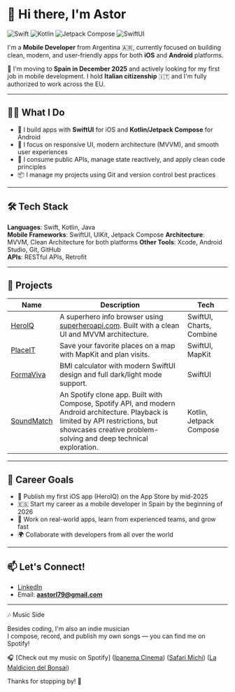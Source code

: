 # 👋 Hi there, I'm Astor

![Swift](https://img.shields.io/badge/Swift-FA7343?logo=swift&logoColor=white&style=flat-square)
![Kotlin](https://img.shields.io/badge/Kotlin-0095D5?logo=kotlin&logoColor=white&style=flat-square)
![Jetpack Compose](https://img.shields.io/badge/Jetpack_Compose-4285F4?logo=android&logoColor=white&style=flat-square)
![SwiftUI](https://img.shields.io/badge/SwiftUI-000000?logo=apple&logoColor=white&style=flat-square)


I'm a **Mobile Developer** from Argentina 🇦🇷, currently focused on building clean, modern, and user-friendly apps for both **iOS** and **Android** platforms.

🎯 I'm moving to **Spain in December 2025** and actively looking for my first job in mobile development. I hold **Italian citizenship** 🇮🇹 and I'm fully authorized to work across the EU.

---

## 🧑‍💻 What I Do

- 🚀 I build apps with **SwiftUI** for iOS and **Kotlin/Jetpack Compose** for Android
- 🎨 I focus on responsive UI, modern architecture (MVVM), and smooth user experiences
- 📡 I consume public APIs, manage state reactively, and apply clean code principles
- 📦 I manage my projects using Git and version control best practices

---

## 🛠️ Tech Stack

**Languages**: Swift, Kotlin, Java  
**Mobile Frameworks**: SwiftUI, UIKit, Jetpack Compose 
**Architecture**: MVVM, Clean Architecture for both platforms
**Other Tools**: Xcode, Android Studio, Git, GitHub  
**APIs**: RESTful APIs, Retrofit

---

## 🚀 Projects

| Name        | Description                                                                 | Tech |
|-------------|-----------------------------------------------------------------------------|------|
| [HeroIQ](https://github.com/aastorl/HeroIQ) | A superhero info browser using [superheroapi.com](https://superheroapi.com/). Built with a clean UI and MVVM architecture. | SwiftUI, Charts, Combine |
| [PlaceIT](https://github.com/aastorl/PlaceIT) | Save your favorite places on a map with MapKit and plan visits. | SwiftUI, MapKit |
| [FormaViva](https://github.com/aastorl/FormaViva) | BMI calculator with modern SwiftUI design and full dark/light mode support. | SwiftUI |
| [SoundMatch](https://github.com/aastorl/SoundMatch) | An Spotify clone app. Built with Compose, Spotify API, and modern Android architecture. Playback is limited by API restrictions, but showcases creative problem-solving and deep technical exploration. | Kotlin, Jetpack Compose |

---

## 🎯 Career Goals

- 📲 Publish my first iOS app (HeroIQ) on the App Store by mid-2025
- 🇪🇸 Start my career as a mobile developer in Spain by the beginning of 2026
- 💼 Work on real-world apps, learn from experienced teams, and grow fast
- 🌍 Collaborate with developers from all over the world

---

## 📫 Let's Connect!

- [LinkedIn](https://www.linkedin.com/in/astor-ludue%C3%B1a-44b2881a9/) 
- Email: **aastorl79@gmail.com**

---

🎶 Music Side

Besides coding, I'm also an indie musician  
I compose, record, and publish my own songs — you can find me on Spotify!  

🎧 [Check out my music on Spotify]
([Ipanema Cinema](https://open.spotify.com/artist/4q6TIDTN5BU6ZiTG20SaeJ?si=A3oW3QGISgqzHCWKJ9Dnfw))
([Safari Michi](https://open.spotify.com/artist/5AhcroJYJaw0n07VZPgKgK?si=KkAN2KZgQP6TLT1w13N0_A))
([La Maldicion del Bonsai](https://open.spotify.com/artist/0H5tS9tlrzjDcFV2WAi0AM?si=tpHmspbXTZeWV60ahvFgaA))


Thanks for stopping by! 🙌

